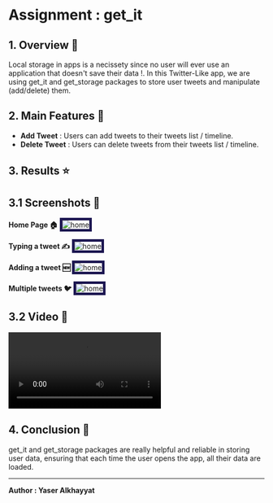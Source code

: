 # Assignment : get_it

## 1. Overview 📖
Local storage in apps is a necissety since no user will ever use an application that doesn't save their data !. In this Twitter-Like app, we are using get_it and get_storage packages to store user tweets and manipulate (add/delete) them.

## 2. Main Features 📱
- **Add Tweet** : Users can add tweets to their tweets list / timeline.
- **Delete Tweet** : Users can delete tweets from their tweets list / timeline.

## 3. Results ⭐

## 3.1 Screenshots 📸

**Home Page 🏠**
<img src='./readme_media/home.png' alt='home' style='border:5px solid #1c1651'>

**Typing a tweet ✍️**
<img src='./readme_media/input.png' alt='home' style='border:5px solid #1c1651'>

**Adding a tweet 🆕**
<img src='./readme_media/tweet_added.png' alt='home' style='border:5px solid #1c1651'>

**Multiple tweets 🐦**
<img src='./readme_media/tweets.png' alt='home' style='border:5px solid #1c1651'>

## 3.2 Video 🎥
<video controls src="readme_media/RESULTS.mp4" title="Results"></video>

## 4. Conclusion 🏁
get_it and get_storage packages are really helpful and reliable in storing user data, ensuring that each time the user opens the app, all their data are loaded.

<hr>

**Author : Yaser Alkhayyat**